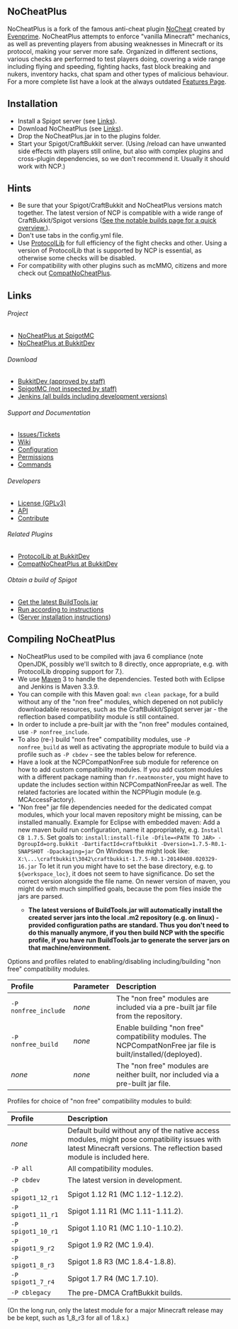 NoCheatPlus
---------
NoCheatPlus is a fork of the famous anti-cheat plugin [NoCheat](https://dev.bukkit.org/server-mods/nocheat/) created by [Evenprime](https://github.com/Evenprime). NoCheatPlus attempts to enforce "vanilla Minecraft" mechanics, as well as preventing players from abusing weaknesses in Minecraft or its protocol, making your server more safe. Organized in different sections, various checks are performed to test players doing, covering a wide range including flying and speeding, fighting hacks, fast block breaking and nukers, inventory hacks, chat spam and other types of malicious behaviour. For a more complete list have a look at the always outdated [Features Page](https://github.com/NoCheatPlus/Docs/wiki/Features).

Installation
---------
* Install a Spigot server (see [Links](https://github.com/NoCheatPlus/NoCheatPlus/#links)).
* Download NoCheatPlus (see [Links](https://github.com/NoCheatPlus/NoCheatPlus/#links)).
* Drop the NoCheatPlus.jar in to the plugins folder.
* Start your Spigot/CraftBukkit server. (Using /reload can have unwanted side effects with players still online, but also with complex plugins and cross-plugin dependencies, so we don't recommend it. Usually it should work with NCP.)

Hints
---------
* Be sure that your Spigot/CraftBukkit and NoCheatPlus versions match together. The latest version of NCP is compatible with a wide range of CraftBukkit/Spigot versions ([See the notable builds page for a quick overview.]()).
* Don't use tabs in the config.yml file.
* Use [ProtocolLib](https://dev.bukkit.org/bukkit-plugins/protocollib) for full efficiency of the fight checks and other. Using a version of ProtocolLib that is supported by NCP is essential, as otherwise some checks will be disabled.
* For compatibility with other plugins such as mcMMO, citizens and more check out [CompatNoCheatPlus](https://dev.bukkit.org/server-mods/compatnocheatplus-cncp/).

Links
---------

###### Project
* [NoCheatPlus at SpigotMC](https://www.spigotmc.org/resources/nocheatplus2015-07-25.26/)
* [NoCheatPlus at BukkitDev](https://dev.bukkit.org/server-mods/nocheatplus/)

###### Download
* [BukkitDev (approved by staff)](https://dev.bukkit.org/server-mods/nocheatplus/files/)
* [SpigotMC (not inspected by staff)](https://www.spigotmc.org/resources/nocheatplus2015-07-25.26/updates)
* [Jenkins (all builds including development versions)](https://ci.md-5.net/job/NoCheatPlus/)

###### Support and Documentation
* [Issues/Tickets](https://github.com/NoCheatPlus/Issues/issues)
* [Wiki](https://github.com/NoCheatPlus/Docs/wiki)
* [Configuration](https://github.com/NoCheatPlus/Docs/wiki/Configuration)
* [Permissions](https://github.com/NoCheatPlus/Docs/wiki/Permissions)
* [Commands](https://github.com/NoCheatPlus/Docs/wiki/Commands)

###### Developers
* [License (GPLv3)](https://github.com/NoCheatPlus/NoCheatPlus/blob/master/LICENSE.txt)
* [API](https://github.com/NoCheatPlus/Docs/wiki/API)
* [Contribute](https://github.com/NoCheatPlus/NoCheatPlus/blob/master/CONTRIBUTING.md)

###### Related Plugins
* [ProtocolLib at BukkitDev](https://dev.bukkit.org/bukkit-plugins/protocollib)
* [CompatNoCheatPlus at BukkitDev](https://dev.bukkit.org/server-mods/compatnocheatplus-cncp/)

###### Obtain a build of Spigot
* [Get the latest BuildTools.jar](https://hub.spigotmc.org/jenkins/job/BuildTools/)
* [Run according to instructions](https://www.spigotmc.org/wiki/buildtools/)
* ([Server installation instructions](https://www.spigotmc.org/wiki/spigot-installation/))

Compiling NoCheatPlus
---------
* NoCheatPlus used to be compiled with java 6 compliance (note OpenJDK, possibly we'll switch to 8 directly, once appropriate, e.g. with ProtocolLib dropping support for 7.).
* We use [Maven](http://maven.apache.org/download.cgi) 3 to handle the dependencies. Tested both with Eclipse and Jenkins is Maven 3.3.9.
* You can compile with this Maven goal: `mvn clean package`, for a build without any of the "non free" modules, which depened on not publicly downloadable resources, such as the CraftBukkit/Spigot server jar - the reflection based compatibility module is still contained. 
* In order to include a pre-built jar with the "non free" modules contained, use `-P nonfree_include`.
* To also (re-) build "non free" compatibility modules, use `-P nonfree_build` as well as activating the appropriate module to build via a profile such as `-P cbdev` - see the tables below for reference.
* Have a look at the NCPCompatNonFree sub module for reference on how to add custom compatibility modules. If you add custom modules with a different package naming than `fr.neatmonster`, you might have to update the includes section within  NCPCompatNonFreeJar as well. The related factories are located within the NCPPlugin module (e.g. MCAccessFactory).
* "Non free" jar file dependencies needed for the dedicated compat modules, which your local maven repository might be missing, can be installed manually.
Example for Eclipse with embedded maven:
Add a new maven build run configuration, name it appropriately, e.g. ```Install CB 1.7.5```.
Set goals to: ```install:install-file -Dfile=<PATH TO JAR> -DgroupId=org.bukkit -DartifactId=craftbukkit -Dversion=1.7.5-R0.1-SNAPSHOT -Dpackaging=jar```
On Windows the <PATH TO JAR> might look like:  ```X:\...\craftbukkit\3042\craftbukkit-1.7.5-R0.1-20140408.020329-16.jar```
To let it run you might have to set the base directory, e.g. to ```${workspace_loc}```, it does not seem to have significance.
Do set the correct version alongside the file name. On newer version of maven, you might do with much simplified goals, because the pom files inside the jars are parsed.
  * **The latest versions of BuildTools.jar will automatically install the created server jars into the local .m2 repository (e.g. on linux) - provided configuration paths are standard. Thus you don't need to do this manually anymore, if you then build NCP with the specific profile, if you have run BuildTools.jar to generate the server jars on that machine/environment.**

Options and profiles related to enabling/disabling including/building "non free" compatibility modules.

| Profile | Parameter | Description |
| :------------------ | :-------------- | :-------------- |
| `-P nonfree_include` | _none_ | The "non free" modules are included via a pre-built jar file from the repository. |
| `-P nonfree_build` | _none_ | Enable building "non free" compatibility modules. The NCPCompatNonFree jar file is built/installed/(deployed). |
| _none_ | _none_ | The "non free" modules are neither built, nor included via a pre-built jar file. |

Profiles for choice of "non free" compatibility modules to build:

| Profile | Description |
| :------------------ | :-------------- |
| _none_ | Default build without any of the native access modules, might pose compatibility issues with latest Minecraft versions. The reflection based module is included here. |
| `-P all` | All compatibility modules. |
| `-P cbdev` | The latest version in development. |
| `-P spigot1_12_r1` | Spigot 1.12 R1 (MC 1.12-1.12.2). |
| `-P spigot1_11_r1` | Spigot 1.11 R1 (MC 1.11-1.11.2). |
| `-P spigot1_10_r1` | Spigot 1.10 R1 (MC 1.10-1.10.2). |
| `-P spigot1_9_r2` | Spigot 1.9 R2 (MC 1.9.4). |
| `-P spigot1_8_r3` | Spigot 1.8 R3 (MC 1.8.4-1.8.8). |
| `-P spigot1_7_r4` | Spigot 1.7 R4 (MC 1.7.10). |
| `-P cblegacy` | The pre-DMCA CraftBukkit builds. |

(On the long run, only the latest module for a major Minecraft release may be be kept, such as 1_8_r3 for all of 1.8.x.)
